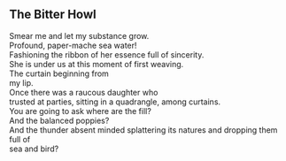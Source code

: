 The Bitter Howl
---------------
Smear me and let my substance grow.  
Profound, paper-mache sea water!  
Fashioning the ribbon of her essence full of sincerity.  
She is under us at this moment of first weaving.  
The curtain beginning from  
my lip.  
Once there was a raucous daughter who  
trusted at parties, sitting in a quadrangle, among curtains.  
You are going to ask where are the fill?  
And the balanced poppies?  
And the thunder absent minded splattering its natures and dropping them full of  
sea and bird?  
